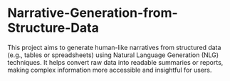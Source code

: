 # Narrative-Generation-from-Structure-Data
This project aims to generate human-like narratives from structured data (e.g., tables or spreadsheets) using Natural Language Generation (NLG) techniques. It helps convert raw data into readable summaries or reports, making complex information more accessible and insightful for users.
